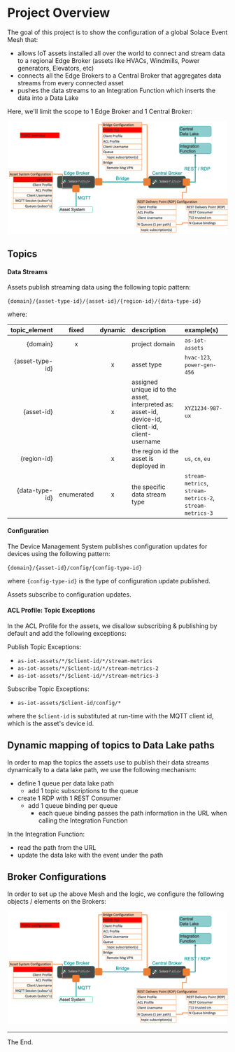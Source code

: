 # Project Overview

The goal of this project is to show the configuration of a global Solace Event Mesh that:
* allows IoT assets installed all over the world to connect and stream data to a regional Edge Broker (assets like HVACs, Windmills, Power generators, Elevators, etc)
* connects all the Edge Brokers to a Central Broker that aggregates data streams from every connected asset
* pushes the data streams to an Integration Function which inserts the data into a Data Lake

Here, we'll limit the scope to 1 Edge Broker and 1 Central Broker:

<p align="center"><img src="./doc/images/overview.png" width=600 /></p>

## Topics

#### Data Streams

Assets publish streaming data using the following topic pattern:

  `{domain}/{asset-type-id}/{asset-id}/{region-id}/{data-type-id}`

where:

|topic_element|fixed|dynamic|description|example(s)|
|-----------------:|:---:|:---:|:---|:---|
|{domain}|x||project domain|`as-iot-assets`|
|{asset-type-id}||x|asset type|`hvac-123`, `power-gen-456`|
|{asset-id}||x|assigned unique id to the asset, interpreted as: asset-id, device-id, client-id, client-username|`XYZ1234-987-ux`|
|{region-id}||x|the region id the asset is deployed in|`us`, `cn`, `eu`|
|{data-type-id}|enumerated|x|the specific data stream type|`stream-metrics`, `stream-metrics-2`, `stream-metrics-3`|

#### Configuration

The Device Management System publishes configuration updates for devices using the following pattern:

  `{domain}/{asset-id}/config/{config-type-id}`

where `{config-type-id}` is the type of configuration update published.

Assets subscribe to configuration updates.

#### ACL Profile: Topic Exceptions

In the ACL Profile for the assets, we disallow subscribing & publishing by default and
add the following exceptions:

Publish Topic Exceptions:
  - `as-iot-assets/*/$client-id/*/stream-metrics`
  - `as-iot-assets/*/$client-id/*/stream-metrics-2`
  - `as-iot-assets/*/$client-id/*/stream-metrics-3`

Subscribe Topic Exceptions:
  - `as-iot-assets/$client-id/config/*`

where the `$client-id` is substituted at run-time with the MQTT client id, which is the asset's device id.

## Dynamic mapping of topics to Data Lake paths

In order to map the topics the assets use to publish their data streams dynamically to a data lake path, we use the following mechanism:

- define 1 queue per data lake path
  - add 1 topic subscriptions to the queue
- create 1 RDP with 1 REST Consumer
  - add 1 queue binding per queue
    - each queue binding passes the path information in the URL when calling the Integration Function

In the Integration Function:
- read the path from the URL
- update the data lake with the event under the path

## Broker Configurations

In order to set up the above Mesh and the logic,
we configure the following objects / elements on the Brokers:

<p align="left"><img src="./doc/images/configuration.png" width=750 /></p>


---
The End.
